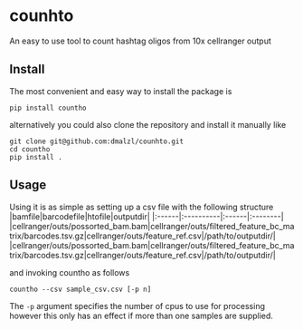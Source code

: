 # counhto
An easy to use tool to count hashtag oligos from 10x cellranger output

## Install
The most convenient and easy way to install the package is
```
pip install countho
```

alternatively you could also clone the repository and install it manually like
```
git clone git@github.com:dmalzl/counhto.git
cd countho
pip install .
```

## Usage
Using it is as simple as setting up a csv file with the following structure
|bamfile|barcodefile|htofile|outputdir|
|:------|:----------|:------|:--------|
|cellranger/outs/possorted_bam.bam|cellranger/outs/filtered_feature_bc_matrix/barcodes.tsv.gz|cellranger/outs/feature_ref.csv|/path/to/outputdir/|
|cellranger/outs/possorted_bam.bam|cellranger/outs/filtered_feature_bc_matrix/barcodes.tsv.gz|cellranger/outs/feature_ref.csv|/path/to/outputdir/|

and invoking countho as follows
```
countho --csv sample_csv.csv [-p n]
```

The `-p` argument specifies the number of cpus to use for processing however this only has an effect if more than one samples are supplied.
